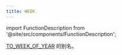 ```yaml
---
title: WEEK
---
```

import FunctionDescription from '@site/src/components/FunctionDescription';

<FunctionDescription description="引入或更新: v1.2.375"/>

[TO_WEEK_OF_YEAR](to-week-of-year.md) 的别名。